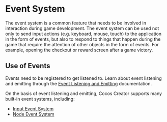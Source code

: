 # Event System

The event system is a common feature that needs to be involved in interaction during game development. The event system can be used not only to send input actions (e.g. keyboard, mouse, touch) to the application in the form of events, but also to respond to things that happen during the game that require the attention of other objects in the form of events. For example, opening the checkout or reward screen after a game victory.

## Use of Events

Events need to be registered to get listened to. Learn about event listening and emitting through the [Event Listening and Emitting](event-emit.md) documentation.

On the basis of event listening and emitting, Cocos Creator supports many built-in event systems, including:

- [Input Event System](event-input.md)
- [Node Event System](event-node.md)
